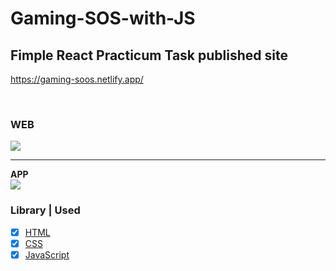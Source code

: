 # Gaming-SOS-with-JS

## Fimple React Practicum Task published site <br>
https://gaming-soos.netlify.app/

<br>

### WEB

<img src="https://i.hizliresim.com/kp8k3it.PNG">
<hr>
<b> APP</b> <br>
<img src="https://i.hizliresim.com/37rmtxz.PNG">

### Library | Used
- [x] [HTML](https://www.w3schools.com/html/)
- [x] [CSS](https://www.w3schools.com/css/)
- [x] [JavaScript](https://www.w3schools.com/js/)
